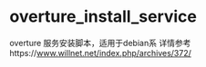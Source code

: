 # overture_install_service
overture 服务安装脚本，适用于debian系
详情参考https://www.willnet.net/index.php/archives/372/

